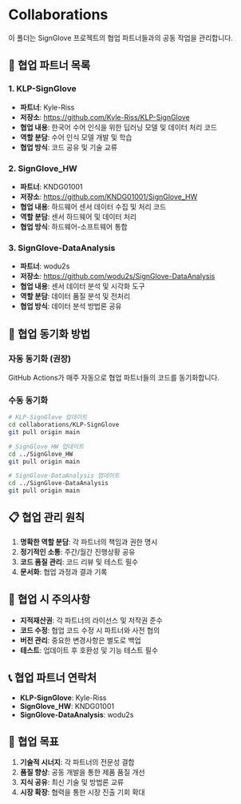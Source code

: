 # Collaborations

이 폴더는 SignGlove 프로젝트의 협업 파트너들과의 공동 작업을 관리합니다.

## 🤝 **협업 파트너 목록**

### 1. KLP-SignGlove
- **파트너**: Kyle-Riss
- **저장소**: https://github.com/Kyle-Riss/KLP-SignGlove
- **협업 내용**: 한국어 수어 인식을 위한 딥러닝 모델 및 데이터 처리 코드
- **역할 분담**: 수어 인식 모델 개발 및 학습
- **협업 방식**: 코드 공유 및 기술 교류

### 2. SignGlove_HW
- **파트너**: KNDG01001
- **저장소**: https://github.com/KNDG01001/SignGlove_HW
- **협업 내용**: 하드웨어 센서 데이터 수집 및 처리 코드
- **역할 분담**: 센서 하드웨어 및 데이터 처리
- **협업 방식**: 하드웨어-소프트웨어 통합

### 3. SignGlove-DataAnalysis
- **파트너**: wodu2s
- **저장소**: https://github.com/wodu2s/SignGlove-DataAnalysis
- **협업 내용**: 센서 데이터 분석 및 시각화 도구
- **역할 분담**: 데이터 품질 분석 및 전처리
- **협업 방식**: 데이터 분석 방법론 공유

## 🔄 **협업 동기화 방법**

### 자동 동기화 (권장)
GitHub Actions가 매주 자동으로 협업 파트너들의 코드를 동기화합니다.

### 수동 동기화
```bash
# KLP-SignGlove 업데이트
cd collaborations/KLP-SignGlove
git pull origin main

# SignGlove_HW 업데이트
cd ../SignGlove_HW
git pull origin main

# SignGlove-DataAnalysis 업데이트
cd ../SignGlove-DataAnalysis
git pull origin main
```

## 📋 **협업 관리 원칙**

1. **명확한 역할 분담**: 각 파트너의 책임과 권한 명시
2. **정기적인 소통**: 주간/월간 진행상황 공유
3. **코드 품질 관리**: 코드 리뷰 및 테스트 필수
4. **문서화**: 협업 과정과 결과 기록

## 🚨 **협업 시 주의사항**

- **지적재산권**: 각 파트너의 라이선스 및 저작권 준수
- **코드 수정**: 협업 코드 수정 시 파트너와 사전 협의
- **버전 관리**: 중요한 변경사항은 별도로 백업
- **테스트**: 업데이트 후 호환성 및 기능 테스트 필수

## 📞 **협업 파트너 연락처**

- **KLP-SignGlove**: Kyle-Riss
- **SignGlove_HW**: KNDG01001
- **SignGlove-DataAnalysis**: wodu2s

## 🎯 **협업 목표**

1. **기술적 시너지**: 각 파트너의 전문성 결합
2. **품질 향상**: 공동 개발을 통한 제품 품질 개선
3. **지식 공유**: 최신 기술 및 방법론 교류
4. **시장 확장**: 협력을 통한 시장 진출 기회 확대
